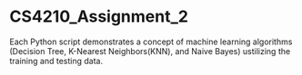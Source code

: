 # CS4210_Assignment_2

Each Python script demonstrates a concept of machine learning algorithms (Decision Tree, K-Nearest Neighbors(KNN), and Naive Bayes) ustilizing the training and testing data.
